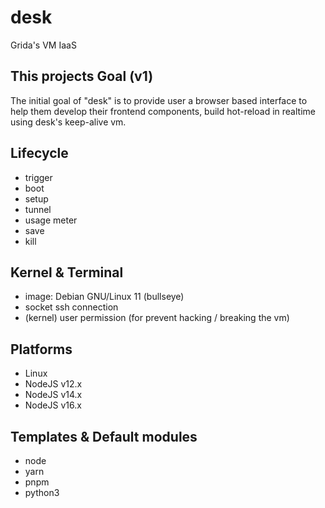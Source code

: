 # desk
Grida's VM IaaS


## This projects Goal (v1)

The initial goal of "desk" is to provide user a browser based interface to help them develop their frontend components, build hot-reload in realtime using desk's keep-alive vm.


## Lifecycle

- trigger
- boot
- setup
- tunnel
- usage meter
- save
- kill


## Kernel & Terminal
- image: Debian GNU/Linux 11 (bullseye)
- socket ssh connection
- (kernel) user permission (for prevent hacking / breaking the vm)


## Platforms
- Linux
- NodeJS v12.x
- NodeJS v14.x
- NodeJS v16.x

## Templates & Default modules

- node
- yarn
- pnpm
- python3
